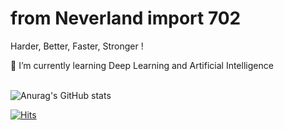 # from Neverland import 702

Harder, Better, Faster, Stronger !

🌱 I’m currently learning Deep Learning and Artificial Intelligence

\
![Anurag's GitHub stats](https://github-readme-stats.vercel.app/api?username=YoungriKIM&show_icons=true&theme=dark)


[![Hits](https://hits.seeyoufarm.com/api/count/incr/badge.svg?url=https%3A%2F%2Fgithub.com%2FYoungriKIM&count_bg=%23FF9E00&title_bg=%23000000&icon=&icon_color=%23E7E7E7&title=hits&edge_flat=false)](https://hits.seeyoufarm.com)

